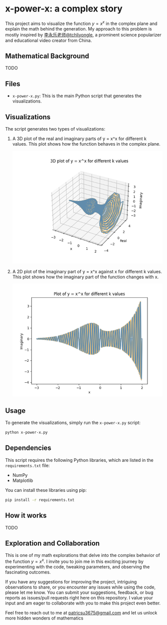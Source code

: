 # x-power-x: a complex story

This project aims to visualize the function $y = x^x$ in the complex plane and explain the math behind the generation. My approach to this problem is mostly inspired by [李永乐老师@tchliyongle](https://www.youtube.com/watch?v=6HYZWVYv0WY), a prominent science popularizer and educational video creator from China.

## Mathematical Background

TODO

## Files

- `x-power-x.py`: This is the main Python script that generates the visualizations.

## Visualizations

The script generates two types of visualizations:

1. A 3D plot of the real and imaginary parts of y = x^x for different k values. This plot shows how the function behaves in the complex plane.

   ![3D plot](x-power-x.png)

2. A 2D plot of the imaginary part of y = x^x against x for different k values. This plot shows how the imaginary part of the function changes with x.

   ![2D plot](x-power-x-imaginary_vs_x.png)

## Usage

To generate the visualizations, simply run the `x-power-x.py` script:

```bash
python x-power-x.py
```

## Dependencies

This script requires the following Python libraries, which are listed in the `requirements.txt` file:

- NumPy
- Matplotlib

You can install these libraries using pip:

```bash
pip install -r requirements.txt
```

## How it works

TODO

## Exploration and Collaboration

This is one of my math explorations that delve into the complex behavior of the function $y=x^x$. I invite you to join me in this exciting journey by experimenting with the code, tweaking parameters, and observing the fascinating outcomes.

If you have any suggestions for improving the project, intriguing observations to share, or you encounter any issues while using the code, please let me know. You can submit your suggestions, feedback, or bug reports as issues/pull requests right here on this repository. I value your input and am eager to collaborate with you to make this project even better.

Feel free to reach out to me at patricsu3675@gmail.com and let us unlock more hidden wonders of mathematics
